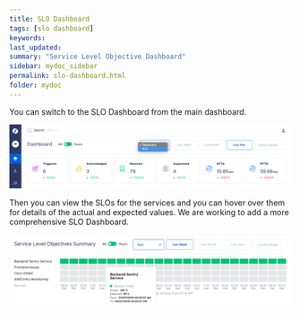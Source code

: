 ```yaml
---
title: SLO Dashboard
tags: [slo dashboard]
keywords:
last_updated:
summary: "Service Level Objective Dashboard"
sidebar: mydoc_sidebar
permalink: slo-dashboard.html
folder: mydoc
---
```


You can switch to the SLO Dashboard from the main dashboard.

![](images/slo_1.png)

Then you can view the SLOs for the services and you can hover over them for details of the actual and expected values. We are working to add a more comprehensive SLO Dashboard.

![](images/slo_2.png)